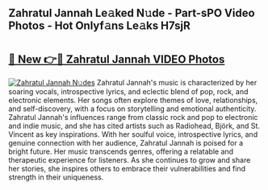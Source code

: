 ## Zahratul Jannah Le𝚊ked N𝚞de - Part-sPO Video Photos - Hot Onlyf𝚊ns Le𝚊ks H7sjR

# <h2><a href="http://ab50709.deff.icu/?id=Zahratul+Jannah">🔗 New 👉🔴 Zahratul Jannah VIDEO Photos</a></h2>

[![Zahratul Jannah N𝚞des](https://i.imgur.com/rIISA9y.gif)](http://ab50709.deff.icu/?id=Zahratul+Jannah)
Zahratul Jannah's music is characterized by her soaring vocals, introspective lyrics, and eclectic blend of pop, rock, and electronic elements. Her songs often explore themes of love, relationships, and self-discovery, with a focus on storytelling and emotional authenticity. Zahratul Jannah's influences range from classic rock and pop to electronic and indie music, and she has cited artists such as Radiohead, Björk, and St. Vincent as key inspirations. With her soulful voice, introspective lyrics, and genuine connection with her audience, Zahratul Jannah is poised for a bright future. Her music transcends genres, offering a relatable and therapeutic experience for listeners. As she continues to grow and share her stories, she inspires others to embrace their vulnerabilities and find strength in their uniqueness.
